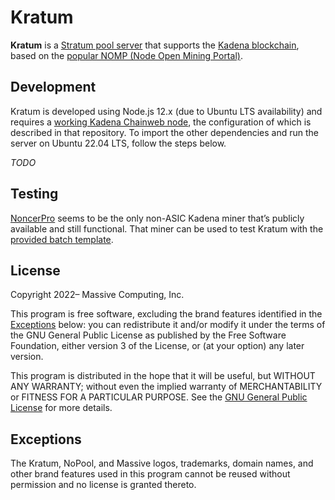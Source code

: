 # Kratum

**Kratum** is a [Stratum pool server](https://braiins.com/stratum-v1/docs) that supports the
[Kadena blockchain](https://github.com/kadena-io), based on the
[popular NOMP (Node Open Mining Portal)](https://github.com/zone117x/node-open-mining-portal).

## Development

Kratum is developed using Node.js 12.x (due to Ubuntu LTS availability) and requires a
[working Kadena Chainweb node](https://github.com/nopool/chainweb-node), the configuration of which
is described in that repository. To import the other dependencies and run the server on Ubuntu 22.04
LTS, follow the steps below.

_TODO_

## Testing

[NoncerPro](https://github.com/NoncerPro/Kadena/releases/tag/2.2.0) seems to be the only non-ASIC
Kadena miner that’s publicly available and still functional. That miner can be used to test Kratum
with the [provided batch template](testing/noncerpro.bat).

## License

Copyright 2022– Massive Computing, Inc.

This program is free software, excluding the brand features identified in the
[Exceptions](#exceptions) below: you can redistribute it and/or modify it under the terms of the GNU
General Public License as published by the Free Software Foundation, either version 3 of the
License, or (at your option) any later version.

This program is distributed in the hope that it will be useful, but WITHOUT ANY WARRANTY; without
even the implied warranty of MERCHANTABILITY or FITNESS FOR A PARTICULAR PURPOSE. See the
[GNU General Public License](https://www.gnu.org/licenses/gpl-3.0.html) for more details.

## Exceptions

The Kratum, NoPool, and Massive logos, trademarks, domain names, and other brand features used in
this program cannot be reused without permission and no license is granted thereto.
